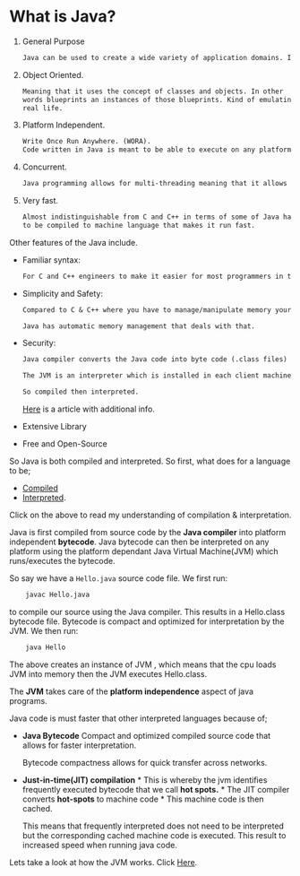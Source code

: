 # What is Java?

1. General Purpose
    ```md
    Java can be used to create a wide variety of application domains. It can be applied to cyber-security, machine-learning, web-development, enterprise and desktop apps.
    ```

2. Object Oriented.
    ```md
    Meaning that it uses the concept of classes and objects. In other
    words blueprints an instances of those blueprints. Kind of emulating
    real life.
    ```
3. Platform Independent.
    ```md
    Write Once Run Anywhere. (WORA).
    Code written in Java is meant to be able to execute on any platform regardless of operating system or architecture.
    ```
4. Concurrent.
    ```md
    Java programming allows for multi-threading meaning that it allows a program to perform multiple tasks at the same time.
    ```
5. Very fast.
    ```md
    Almost indistinguishable from C and C++ in terms of some of Java has
    to be compiled to machine language that makes it run fast.
    ```

Other features of the Java include.

* Familiar syntax:
    ```md
    For C and C++ engineers to make it easier for most programmers in the 1990s to transition to Java.
    ```
* Simplicity and Safety:
    ```md
    Compared to C & C++ where you have to manage/manipulate memory yourself to free space up.

    Java has automatic memory management that deals with that.
    ```

* Security:
    ```md
    Java compiler converts the Java code into byte code (.class files) and these byte codes are then run by Java Virtual Machine(JVM).

    The JVM is an interpreter which is installed in each client machine that is updated with the latest security updates by internet. So when the byte codes are executed, the JVM can verify the bytecode before it is run ensuring unsafe operations are not performed.

    So compiled then interpreted.
    ```
    [Here](https://www.quora.com/How-is-Java-more-secure-than-other-languages) is a article with additional info.

* Extensive Library
* Free and Open-Source

So Java is both compiled and interpreted. So first, what does for a language to be;

* [Compiled](./compiled.md)
* [Interpreted](./interpreted.md).

Click on the above to read my understanding of compilation & interpretation.

Java is first compiled from source code by the **Java compiler** into platform independent **bytecode**. Java bytecode can then be interpreted on any platform using the platform dependant Java Virtual Machine(JVM) which runs/executes the bytecode.

So say we have a `Hello.java` source code file. We first run:

```bash
    javac Hello.java
```

to compile our source using the Java compiler. This results in a Hello.class bytecode file. Bytecode is compact and optimized for interpretation by the JVM. We then run:

```bash
    java Hello
```

The above creates an instance of JVM , which means that the cpu loads JVM into memory then the JVM executes Hello.class.

The **JVM** takes care of the **platform independence** aspect of java programs.

Java code is must faster that other interpreted languages because of;

* **Java Bytecode**
    Compact and optimized compiled source code that allows for faster interpretation.

    Bytecode compactness allows for quick transfer across networks.

* **Just-in-time(JIT) compilation**
      * This is whereby the jvm identifies frequently executed bytecode that we call **hot spots.**
      * The JIT compiler converts **hot-spots** to machine code
      * This machine code is then cached.

    This means that frequently interpreted does not need to be interpreted but the corresponding cached machine code is executed. This result to increased speed when running java code.

Lets take a look at how the JVM works. Click [Here](./JVM.md).
